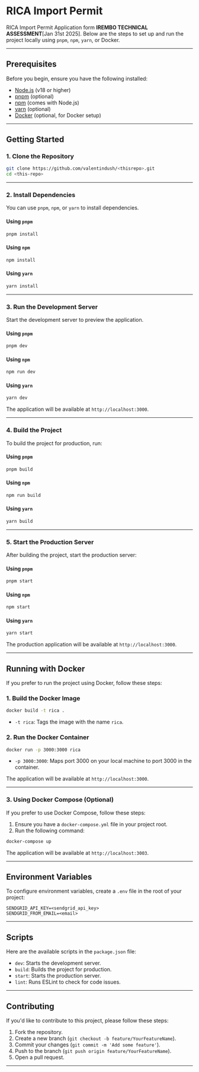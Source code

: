 # RICA Import Permit

RICA Import Permit Application form **IREMBO TECHNICAL ASSESSMENT**[Jan 31st 2025].
 Below are the steps to set up and run the project locally using `pnpm`, `npm`, `yarn`, or Docker.

---

## Prerequisites

Before you begin, ensure you have the following installed:

- [Node.js](https://nodejs.org/) (v18 or higher)
- [pnpm](https://pnpm.io/) (optional)
- [npm](https://www.npmjs.com/) (comes with Node.js)
- [yarn](https://yarnpkg.com/) (optional)
- [Docker](https://www.docker.com/) (optional, for Docker setup)

---

## Getting Started

### 1. Clone the Repository

```bash
git clone https://github.com/valentindush/<thisrepo>.git
cd <this-repo>
```

---

### 2. Install Dependencies

You can use `pnpm`, `npm`, or `yarn` to install dependencies.

#### Using `pnpm`

```bash
pnpm install
```

#### Using `npm`

```bash
npm install
```

#### Using `yarn`

```bash
yarn install
```

---

### 3. Run the Development Server

Start the development server to preview the application.

#### Using `pnpm`

```bash
pnpm dev
```

#### Using `npm`

```bash
npm run dev
```

#### Using `yarn`

```bash
yarn dev
```

The application will be available at `http://localhost:3000`.

---

### 4. Build the Project

To build the project for production, run:

#### Using `pnpm`

```bash
pnpm build
```

#### Using `npm`

```bash
npm run build
```

#### Using `yarn`

```bash
yarn build
```

---

### 5. Start the Production Server

After building the project, start the production server:

#### Using `pnpm`

```bash
pnpm start
```

#### Using `npm`

```bash
npm start
```

#### Using `yarn`

```bash
yarn start
```

The production application will be available at `http://localhost:3000`.

---

## Running with Docker

If you prefer to run the project using Docker, follow these steps:

### 1. Build the Docker Image

```bash
docker build -t rica .
```

- `-t rica`: Tags the image with the name `rica`.

### 2. Run the Docker Container

```bash
docker run -p 3000:3000 rica
```

- `-p 3000:3000`: Maps port 3000 on your local machine to port 3000 in the container.

The application will be available at `http://localhost:3000`.

---

### 3. Using Docker Compose (Optional)

If you prefer to use Docker Compose, follow these steps:

1. Ensure you have a `docker-compose.yml` file in your project root.
2. Run the following command:

```bash
docker-compose up
```

The application will be available at `http://localhost:3003`.

---

## Environment Variables

To configure environment variables, create a `.env` file in the root of your project:

```plaintext
SENDGRID_API_KEY=<sendgrid_api_key>
SENDGRID_FROM_EMAIL=<email>
```

---

## Scripts

Here are the available scripts in the `package.json` file:

- `dev`: Starts the development server.
- `build`: Builds the project for production.
- `start`: Starts the production server.
- `lint`: Runs ESLint to check for code issues.

---

## Contributing

If you'd like to contribute to this project, please follow these steps:

1. Fork the repository.
2. Create a new branch (`git checkout -b feature/YourFeatureName`).
3. Commit your changes (`git commit -m 'Add some feature'`).
4. Push to the branch (`git push origin feature/YourFeatureName`).
5. Open a pull request.

---
